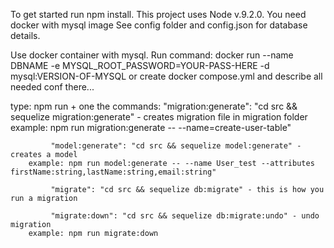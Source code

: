 To get started run npm install.
This project uses Node v.9.2.0.
You need docker with mysql image
See config folder and config.json for database details.


Use docker container with mysql. Run command: docker run --name DBNAME -e MYSQL_ROOT_PASSWORD=YOUR-PASS-HERE -d mysql:VERSION-OF-MYSQL
or create docker compose.yml and describe all needed conf there...


type:
    npm run + one the commands:
            "migration:generate": "cd src && sequelize migration:generate" - creates migration file in migration folder
        example: npm run migration:generate -- --name=create-user-table"

             "model:generate": "cd src && sequelize model:generate" - creates a model
        example: npm run model:generate -- --name User_test --attributes firstName:string,lastName:string,email:string"

             "migrate": "cd src && sequelize db:migrate" - this is how you run a migration

             "migrate:down": "cd src && sequelize db:migrate:undo" - undo migration
        example: npm run migrate:down